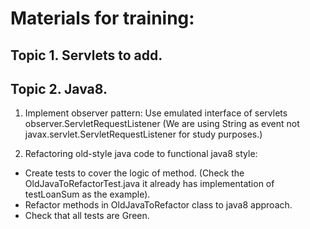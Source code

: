 # Materials for training:
## Topic 1. Servlets to add.
## Topic 2. Java8.
1. Implement observer pattern: 
Use emulated interface of servlets observer.ServletRequestListener
(We are using String as event not javax.servlet.ServletRequestListener for study purposes.)

2. Refactoring old-style java code to functional java8 style:
  * Create tests to cover the logic of method. (Check the OldJavaToRefactorTest.java it already has 
  implementation of testLoanSum as the example).
  * Refactor methods in OldJavaToRefactor class to java8 approach.
  * Check that all tests are Green.